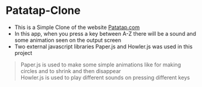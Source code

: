 # Patatap-Clone

* This is a Simple Clone of the website <a href="patatap.com">Patatap.com</a>
* In this app, when you press a key between A-Z there will be a sound and some animation seen on the output screen
* Two external javascript libraries Paper.js and Howler.js was used in this project
> Paper.js is used to make some simple animations like for making circles and to shrink and then disappear 
> <br>
> Howler.js is used to play different sounds on pressing different keys 
